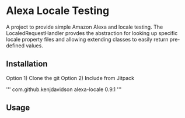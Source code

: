 # Alexa Locale Testing

A project to provide simple Amazon Alexa and locale testing.  The LocaledRequestHandler provdes the abstraction
for looking up specific locale property files and allowing extending classes to easily return pre-defined
values.

## Installation

Option 1) Clone the git
Option 2) Include from Jitpack

'''
<dependency>
  <groupId>com.github.kenjdavidson</groupId>
  <artifactId>alexa-locale</artifactId>
  <version>0.9.1</version>
</dependency>
'''

## Usage

